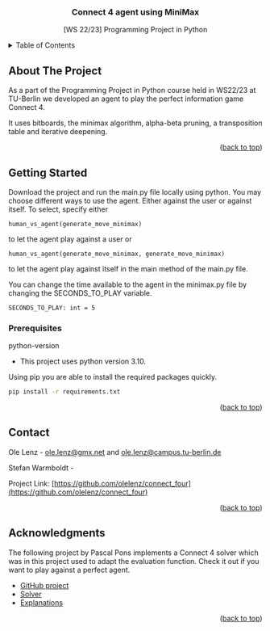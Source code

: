 <div align="center">

  <h3 align="center">Connect 4 agent using MiniMax</h3>

  <p align="center">
    [WS 22/23] Programming Project in Python
  </p>
</div>



<!-- TABLE OF CONTENTS -->
<details>
  <summary>Table of Contents</summary>
  <ol>
    <li>
      <a href="#about-the-project">About The Project</a>
    </li>
    <li>
      <a href="#getting-started">Getting Started</a>
      <ul>
        <li><a href="#prerequisites">Prerequisites</a></li>
        <li><a href="#installation">Installation</a></li>
      </ul>
    </li>
    <li><a href="#contact">Contact</a></li>
    <li><a href="#acknowledgments">Acknowledgments</a></li>
  </ol>
</details>



<!-- ABOUT THE PROJECT -->
## About The Project
As a part of the Programming Project in Python course held in WS22/23 at TU-Berlin we developed an agent to play the perfect information game Connect 4. 

It uses bitboards, the minimax algorithm, alpha-beta pruning, a transposition table and iterative deepening.


<p align="right">(<a href="#readme-top">back to top</a>)</p>


<!-- GETTING STARTED -->
## Getting Started

Download the project and run the main.py file locally using python. You may choose different ways to use the agent. Either against the user or against itself. To select, specify either
```
human_vs_agent(generate_move_minimax)
```
to let the agent play against a user or 
```
human_vs_agent(generate_move_minimax, generate_move_minimax)
```
to let the agent play against itself in the main method of the main.py file.

You can change the time available to the agent in the minimax.py file by changing the SECONDS_TO_PLAY variable.
```
SECONDS_TO_PLAY: int = 5
```

### Prerequisites
python-version
  * This project uses python version 3.10.

Using pip you are able to install the required packages quickly.
  ```sh
  pip install -r requirements.txt
  ```

<p align="right">(<a href="#readme-top">back to top</a>)</p>


<!-- CONTACT -->
## Contact

Ole Lenz - ole.lenz@gmx.net and ole.lenz@campus.tu-berlin.de

Stefan Warmboldt - 

Project Link: [https://github.com/olelenz/connect_four](https://github.com/olelenz/connect_four)

<p align="right">(<a href="#readme-top">back to top</a>)</p>



<!-- ACKNOWLEDGMENTS -->
## Acknowledgments

The following project by Pascal Pons implements a Connect 4 solver which was in this project used to adapt the evaluation function. Check it out if you want to play against a perfect agent.

* [GitHub project](https://github.com/PascalPons/connect4)
* [Solver](https://connect4.gamesolver.org/en/)
* [Explanations](http://blog.gamesolver.org/)

<p align="right">(<a href="#readme-top">back to top</a>)</p>
